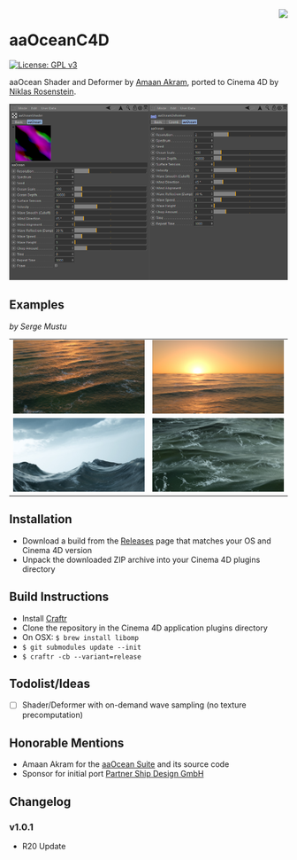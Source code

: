 <img src="http://i.imgur.com/rVCVUSU.png" align="right">

# aaOceanC4D

[![License: GPL v3](https://img.shields.io/badge/License-GPL%20v3-blue.svg)](http://www.gnu.org/licenses/gpl-3.0)

aaOcean Shader and Deformer by [Amaan Akram][0], ported to Cinema 4D by
[Niklas Rosenstein][2].

![](screenshot.png)

## Examples

*by Serge Mustu*

<table>
  <tr>
    <td><img src="example/render-01.jpg"></td>
    <td><img src="example/render-02.jpg"></td>
  </tr>
  <tr>
    <td><img src="example/render-03.jpg"></td>
    <td><img src="example/render-04.jpg"></td>
  </tr>
</table>

## Installation

* Download a build from the [Releases] page that matches your OS
  and Cinema 4D version
* Unpack the downloaded ZIP archive into your Cinema 4D plugins directory

## Build Instructions

* Install [Craftr]
* Clone the repository in the Cinema 4D application plugins directory
* On OSX: `$ brew install libomp`
* `$ git submodules update --init`
* `$ craftr -cb --variant=release`

## Todolist/Ideas

* [ ] Shader/Deformer with on-demand wave sampling (no texture precomputation)

## Honorable Mentions

* Amaan Akram for the [aaOcean Suite] and its source code
* Sponsor for initial port [Partner Ship Design GmbH][1]

[Releases]: https://github.com/NiklasRosenstein/c4d-aaOcean/releases
[Craftr]: https://craftr.net
[aaOcean Suite]: http://www.amaanakram.com/plugins-shaders/aaocean-suite/
[0]: http://www.amaanakram.com/
[1]: http://www.psd.de/
[2]: http://niklasrosenstein.com/

## Changelog

### v1.0.1

- R20 Update
